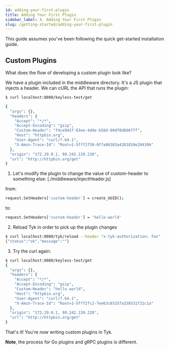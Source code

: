```yaml
---
id: adding-your-first-plugin
title: Adding Your First Plugin
sidebar_label: 4. Adding Your First Plugin
slug: /getting-started/adding-your-first-plugin
---
```


This guide assumes you've been following the quick get-started installation guide.

## Custom Plugins

What does the flow of developing a custom plugin look like?

We have a plugin included in the middleware directory.  It's a JS plugin that injects a header.  We can cURL the API that runs the plugin:

```bash
$ curl localhost:8080/keyless-test/get

{
  "args": {},
  "headers": {
    "Accept": "*/*",
    "Accept-Encoding": "gzip",
    "Custom-Header": "f4ce942f-63ee-4dde-b58d-00df0d666f7f",
    "Host": "httpbin.org",
    "User-Agent": "curl/7.64.1",
    "X-Amzn-Trace-Id": "Root=1-5fff2f39-0ffa06383a4261810e20439b"
  },
  "origin": "172.29.0.1, 99.242.139.220",
  "url": "http://httpbin.org/get"
}
```

1. Let's modify the plugin to change the value of custom-header to something else:
[./middleware/injectHeader.js]

from:
```bash title="./middleware/injectHeader.js"
request.SetHeaders['custom-header'] = create_UUID();
```

to:
```bash
request.SetHeaders['custom-header'] = 'hello-world'
```


2. Reload Tyk in order to pick up the plugin changes
```bash
$ curl localhost:8080/tyk/reload --header "x-tyk-authorization: foo"
{"status":"ok","message":""}
```

3. Try the curl again:
```bash
$ curl localhost:8080/keyless-test/get
{
  "args": {},
  "headers": {
    "Accept": "*/*",
    "Accept-Encoding": "gzip",
    "Custom-Header": "hello world",
    "Host": "httpbin.org",
    "User-Agent": "curl/7.64.1",
    "X-Amzn-Trace-Id": "Root=1-5fff2fc2-7ee63c03157a338531f31c1a"
  },
  "origin": "172.29.0.1, 99.242.139.220",
  "url": "http://httpbin.org/get"
}
```

That's it!  You're now writing custom plugins in Tyk.

**Note**, the process for Go plugins and gRPC plugins is different.








